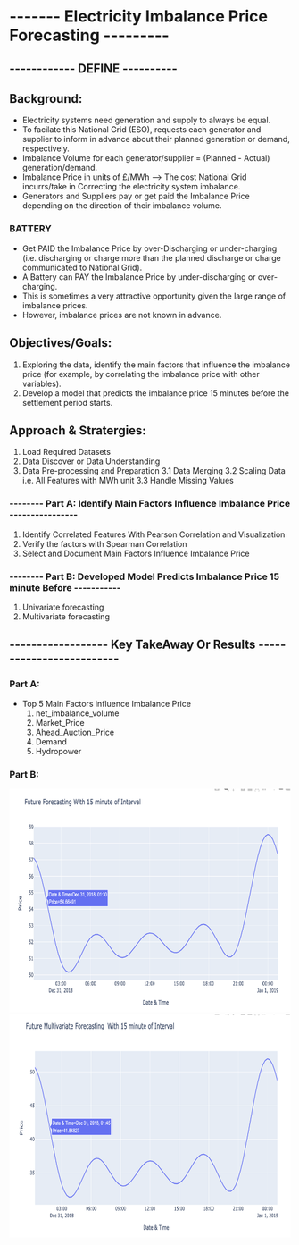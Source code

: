 # ------- Electricity Imbalance Price Forecasting ---------
## ------------ DEFINE ----------
## Background:
  - Electricity systems need generation and supply to always be equal.
  - To facilate this National Grid (ESO), requests each generator and supplier to inform in advance about their planned generation or demand, respectively.
  - Imbalance Volume for each generator/supplier = (Planned - Actual) generation/demand.
  - Imbalance Price in units of £/MWh --> The cost National Grid incurrs/take in Correcting the electricity system imbalance.
  - Generators and Suppliers pay or get paid the Imbalance Price depending on the direction of their imbalance volume.
### BATTERY
  - Get PAID the Imbalance Price by over-Discharging or under-charging (i.e. discharging or charge more than the planned discharge or charge communicated to National Grid).
  - A Battery can PAY the Imbalance Price by under-discharging or over-charging.
  - This is sometimes a very attractive opportunity given the large range of imbalance prices.
  - However, imbalance prices are not known in advance.

## Objectives/Goals:
1. Exploring the data, identify the main factors that influence the imbalance price (for example, by correlating the imbalance price with other variables).
2. Develop a model that predicts the imbalance price 15 minutes before the settlement period starts.

## Approach & Stratergies:
1. Load Required Datasets
2. Data Discover or Data Understanding
3. Data Pre-processing and Preparation
3.1 Data Merging
3.2 Scaling Data i.e. All Features with MWh unit
3.3 Handle Missing Values
### -------- Part A: Identify Main Factors Influence Imbalance Price ----------------
1. Identify Correlated Features With Pearson Correlation and Visualization
2. Verify the factors with Spearman Correlation
3. Select and Document Main Factors Influence Imbalance Price
### -------- Part B: Developed Model Predicts Imbalance Price 15 minute Before -----------
1. Univariate forecasting
2. Multivariate forecasting
## ------------------ Key TakeAway Or Results -------------------------
### Part A:
- Top 5 Main Factors influence Imbalance Price
  1. net_imbalance_volume
  2. Market_Price
  3. Ahead_Auction_Price
  4. Demand
  5. Hydropower

### Part B:
<img src="images/partb1.png" height="400">
<img src="images/partb2.png" height="400">
